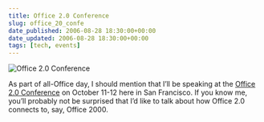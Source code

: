 ```yaml
---
title: Office 2.0 Conference
slug: office_20_confe
date_published: 2006-08-28 18:30:00+00:00
date_updated: 2006-08-28 18:30:00+00:00
tags: [tech, events]
---
```


![Office 2.0 Conference](/images/office20conf.gif)

As part of all-Office day, I should mention that I’ll be speaking at the [Office 2.0 Conference](http://www.office20con.com/) on October 11-12 here in San Francisco. If you know me, you’ll probably not be surprised that I’d like to talk about how Office 2.0 connects to, say, Office 2000.
